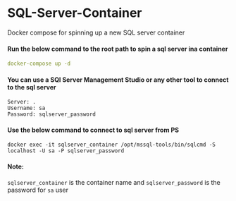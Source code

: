 # SQL-Server-Container
Docker compose for spinning up a new SQL server container

#### Run the below command to the root path to spin a sql server ina container
``` yml
docker-compose up -d 
```

#### You can use a SQl Server Management Studio or any other tool to connect to the sql server

    Server: .
    Username: sa
    Password: sqlserver_password


#### Use the below command to connect to sql server from PS
    docker exec -it sqlserver_container /opt/mssql-tools/bin/sqlcmd -S localhost -U sa -P sqlserver_password

####  Note: 
`sqlserver_container` is the container name and
`sqlserver_password` is the password for `sa` user
